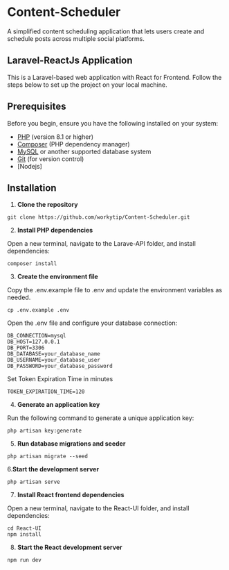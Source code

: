 # Content-Scheduler
A simplified content scheduling application that lets users create and schedule posts across multiple social platforms.

## Laravel-ReactJs Application

This is a Laravel-based web application with React for Frontend. Follow the steps below to set up the project on your local machine.

## Prerequisites

Before you begin, ensure you have the following installed on your system:

- [PHP](https://www.php.net/) (version 8.1 or higher)
- [Composer](https://getcomposer.org/) (PHP dependency manager)
- [MySQL](https://www.mysql.com/) or another supported database system
- [Git](https://git-scm.com/) (for version control)
- [Nodejs] 

## Installation

1. **Clone the repository**

```
git clone https://github.com/workytip/Content-Scheduler.git
```

2. **Install PHP dependencies**

Open a new terminal, navigate to the Larave-API folder, and install dependencies:

```
composer install
```

3. **Create the environment file**

Copy the .env.example file to .env and update the environment variables as needed.
```
cp .env.example .env
```
Open the .env file and configure your database connection:
```
DB_CONNECTION=mysql
DB_HOST=127.0.0.1
DB_PORT=3306
DB_DATABASE=your_database_name
DB_USERNAME=your_database_user
DB_PASSWORD=your_database_password
```

Set Token Expiration Time in minutes
```
TOKEN_EXPIRATION_TIME=120
```
4. **Generate an application key**

Run the following command to generate a unique application key:
```
php artisan key:generate
```
5. **Run database migrations and seeder**
```
php artisan migrate --seed
```
6.**Start the development server**

```
php artisan serve
```

7. **Install React frontend dependencies**

Open a new terminal, navigate to the React-UI folder, and install dependencies:

```
cd React-UI
npm install
```

8. **Start the React development server**

```
npm run dev
```
